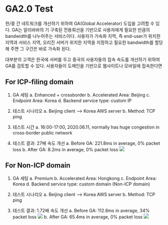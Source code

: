 # GA2.0 Test
한/중 간 네트워크를 개선하기 위하여 GA(Global Accelerator) 도입을 고려할 수 있다. GA는 알리바바의 기 구축된 전용회선을 기반으로 사용자에게 필요한 만큼의 bandwidth를 나누어주는 서비스이다. 사용자가 가속화 지역, 즉 end-user가 위치한 지역과 서비스 지역, 오리진 서버가 위치한 지역을 지정하고 필요한 bandwidth를 할당해 주면 그 구간은 바로 가속화 된다. 

대부분의 고객은 한국에 서버를 두고 중국의 사용자들의 접속 속도를 개선하기 위하여 GA를 검토할 수 있다. 사용자들이 도메인을 기반으로 웹사이트나 모바일에 접속한다면

## For ICP-filing domain
1. GA 세팅
a. Enhanced + crossborder
b. Accelerated Area: Beijing
c. Endpoint Area: Korea
d. Backend service type: custom IP

2. 테스트 시나리오
a. Beijing client --> Korea AWS server
b. Method: TCP ping

3. 테스트 시간
a. 16:00-17:00, 2020.06.11, normally has huge congestion in cross-border public network

4. 테스트 결과: 27배 속도 개선
a. Before GA: 221.8ms in average, 0% packet loss
b. After GA: 8.2ms in average, 0% packet loss
![](https://github.com/rnlduaeo/alibaba/blob/master/Screen%20Shot%202020-06-12%20at%207.29.05%20PM.png?raw=true)

## For Non-ICP domain
1. GA 세팅
a. Premium
b. Accelerated Area: Hongkong
c. Endpoint Area: Korea
d. Backend service type: custom domain (Non-ICP domain)

6. 테스트 시나리오
a. Beijing client --> Korea AWS server
b. Method: TCP ping

7. 테스트 결과: 1.72배 속도 개선 
a. Before GA: 112.6ms in average, 34% packet loss
![](https://github.com/rnlduaeo/alibaba/blob/master/Before%20GA.png?raw=true)
b. After GA: 65.4ms in average, 0% packet loss
![](https://github.com/rnlduaeo/alibaba/blob/master/GA%20application.png?raw=true)





<!--stackedit_data:
eyJoaXN0b3J5IjpbLTE4NDk5NTkzMjAsMTQzOTE0NjE0MiwyOD
IyOTIzMTIsLTIwNzQ4NjUzMzQsLTE4NTQ0NTM1NzVdfQ==
-->